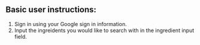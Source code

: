 ## Basic user instructions:
1. Sign in using your Google sign in information.
2. Input the ingreidents you would like to search with in the ingredient input field. 
